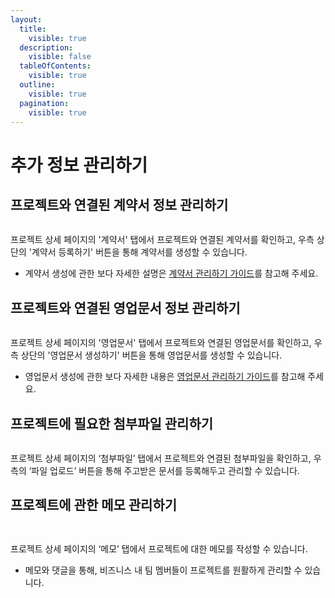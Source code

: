 ```yaml
---
layout:
  title:
    visible: true
  description:
    visible: false
  tableOfContents:
    visible: true
  outline:
    visible: true
  pagination:
    visible: true
---
```


# 추가 정보 관리하기

## 프로젝트와 연결된 계약서 정보 관리하기&#x20;

<figure><img src="../.gitbook/assets/image (114).png" alt=""><figcaption></figcaption></figure>

프로젝트 상세 페이지의 '계약서' 탭에서 프로젝트와 연결된 계약서를 확인하고, 우측 상단의 '계약서 등록하기' 버튼을 통해 계약서를 생성할 수 있습니다.&#x20;

* 계약서 생성에 관한 보다 자세한 설명은 [계약서 관리하기 가이드](../contracts/)를 참고해 주세요.&#x20;

## 프로젝트와 연결된 영업문서 정보 관리하기&#x20;

<figure><img src="../.gitbook/assets/image (115).png" alt=""><figcaption></figcaption></figure>

프로젝트 상세 페이지의 '영업문서' 탭에서 프로젝트와 연결된 영업문서를 확인하고, 우측 상단의 '영업문서 생성하기' 버튼을 통해 영업문서를 생성할 수 있습니다.&#x20;

* 영업문서 생성에 관한 보다 자세한 내용은 [영업문서 관리하기 가이드](../documents/)를 참고해 주세요.&#x20;

## 프로젝트에 필요한 첨부파일 관리하기&#x20;

<figure><img src="../.gitbook/assets/image (116).png" alt=""><figcaption></figcaption></figure>

프로젝트 상세 페이지의 ‘첨부파일’ 탭에서 프로젝트와 연결된 첨부파일을 확인하고, 우측의 ‘파일 업로드’ 버튼을 통해 주고받은 문서를 등록해두고 관리할 수 있습니다.&#x20;

## 프로젝트에 관한 메모 관리하기

<div>

<figure><img src="../.gitbook/assets/image (117).png" alt=""><figcaption></figcaption></figure>

 

<figure><img src="../.gitbook/assets/image (118).png" alt=""><figcaption></figcaption></figure>

</div>

프로젝트 상세 페이지의 ‘메모’ 탭에서 프로젝트에 대한 메모를 작성할 수 있습니다.

* 메모와 댓글을 통해, 비즈니스 내 팀 멤버들이 프로젝트를 원활하게 관리할 수 있습니다.
